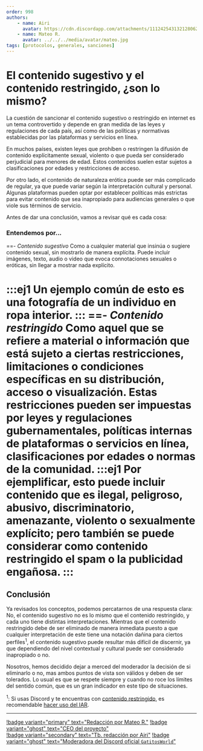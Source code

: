 ```yaml
---
order: 998
authors:
    - name: Airi
      avatar: https://cdn.discordapp.com/attachments/1112425431321280622/1131707962642149408/b95eeadc1fb3c923146d1255b25c6f86.jpg
    - name: Mateo R.
      avatar: ../../../media/avatar/mateo.jpg
tags: [protocolos, generales, sanciones]
---
```

# El contenido sugestivo y el contenido restringido, ¿son lo mismo?
La cuestión de sancionar el contenido sugestivo o restringido en internet es un tema controvertido y depende en gran medida de las leyes y regulaciones de cada país, así como de las políticas y normativas establecidas por las plataformas y servicios en línea.

En muchos países, existen leyes que prohíben o restringen la difusión de contenido explícitamente sexual, violento o que pueda ser considerado perjudicial para menores de edad. Estos contenidos suelen estar sujetos a clasificaciones por edades y restricciones de acceso.

Por otro lado, el contenido de naturaleza erótica puede ser más complicado de regular, ya que puede variar según la interpretación cultural y personal. Algunas plataformas pueden optar por establecer políticas más estrictas para evitar contenido que sea inapropiado para audiencias generales o que viole sus términos de servicio.

Antes de dar una conclusión, vamos a revisar qué es cada cosa:
### Entendemos por...
==- _Contenido sugestivo_
Como a cualquier material que insinúa o sugiere contenido sexual, sin mostrarlo de manera explícita. Puede incluir imágenes, texto, audio o video que evoca connotaciones sexuales o eróticas, sin llegar a mostrar nada explícito.
<style>
.ej1 {
    text-align: center;
    color: #1956AF;
    border-radius: 10px;
    background-color: #E1EDFF;
    border: 1px solid #1956AF;
    padding-top: 20px;
    padding-bottom: 20px;
    margin: 30px;
}
</style>
:::ej1
Un ejemplo común de esto es una fotografía de un individuo en ropa interior.
:::
==- _Contenido restringido_
Como aquel que se refiere a material o información que está sujeto a ciertas restricciones, limitaciones o condiciones específicas en su distribución, acceso o visualización. Estas restricciones pueden ser impuestas por leyes y regulaciones gubernamentales, políticas internas de plataformas o servicios en línea, clasificaciones por edades o normas de la comunidad.
:::ej1
Por ejemplificar, esto puede incluir contenido que es ilegal, peligroso, abusivo, discriminatorio, amenazante, violento o sexualmente explícito; pero también se puede considerar como contenido restringido el spam o la publicidad engañosa.
:::
=== 

## Conclusión
Ya revisados los conceptos, podemos percatarnos de una respuesta clara: No, el contenido sugestivo no es lo mismo que el contenido restringido, y cada uno tiene distintas interpretaciones. 
Mientras que el contenido restringido debe de ser eliminado de manera inmediata puesto a que cualquier interpretación de este tiene una notación dañina para ciertos perfiles<sup>1</sup>, el contenido sugestivo puede resultar más difícil de discernir, ya que dependiendo del nivel contextual y cultural puede ser considerado inapropiado o no.

Nosotros, hemos decidido dejar a merced del moderador la decisión de si eliminarlo o no, mas ambos puntos de vista son válidos y deben de ser tolerados. Lo usual es que se respete siempre y cuando no roce los límites del sentido común, que es un gran indicador en este tipo de situaciones.

<sup>1</sup>: Si usas Discord y te encuentras con [contenido restringido](#contenido-restringido), es recomendable [hacer uso del IAR](./discord_uso-del-iar.md). 

---
[!badge variant="primary" text="Redacción por Mateo R."](https://mateo.ltd/) [!badge variant="ghost" text="CEO del proyecto"](https://mateo.ltd/)<br>[!badge variant="secondary" text="Tb. redacción por Airi"](https://discord.com/users/705256412053241947) [!badge variant="ghost" text="Moderadora del Discord oficial `GatitosWorld`"](https://discord.gg/gatitos)